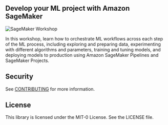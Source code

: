 ## Develop your ML project with Amazon SageMaker

![SageMaker Workshop](/static/sagemaker.jpeg)

In this workshop, learn how to orchestrate ML workflows across each step of the ML process, including exploring and preparing data, experimenting with different algorithms and parameters, training and tuning models, and deploying models to production using Amazon SageMaker Pipelines and SageMaker Projects.

## Security

See [CONTRIBUTING](CONTRIBUTING.md#security-issue-notifications) for more information.

## License

This library is licensed under the MIT-0 License. See the LICENSE file.

